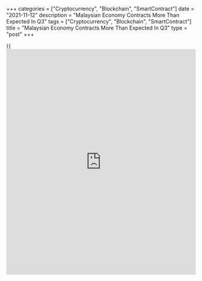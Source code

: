 +++
categories = ["Cryptocurrency", "Blockchain", "SmartContract"]
date = "2021-11-12"
description = "Malaysian Economy Contracts More Than Expected In Q3"
tags = ["Cryptocurrency", "Blockchain", "SmartContract"]
title = "Malaysian Economy Contracts More Than Expected In Q3"
type = "post"
+++

{{<iframe id="large-banner" src="https://www.bounty.group/#slide=21.0" width="100%" height="600" scrolling="no" style="border: 0px solid rgb(216, 221, 230); border-radius: 3px;">}}

The Malaysian [economy][1] shrank more than expected in the third
quarter as the strict containment measures weighed on private
consumption and investment, data published by Bank Negara Malaysia
revealed on Friday.

Gross domestic product contracted 4.5 percent on a yearly basis in the
third quarter, in contrast to the 16.1 percent expansion logged in the
second quarter. Economists had forecast a moderate fall of 1.3 percent.

The central bank governor Datuk Nor Shamsiah said, "Progressive lifting
of containment measures and continued improvements in the labor market
will be key to support the recovery going forward".

On a quarter-on-quarter basis, the economy registered a decline of 3.6
percent, reversing a 1.9 percent fall in the second quarter.

The bank said the economy is on track to expand 3.0 percent to 4.0
percent this year. Growth will be supported by the increase in economic
activities as containment measures are progressively relaxed, amid
continued [policy](https://www.fintechee.com/policy/) support.

All economic sectors recorded negative growth in the third quarter. The
service sector contracted 4.9 percent due to the weaker consumer-related
activities. The manufacturing activity fell 0.8 percent and mining
output was down 3.6 percent.  
  
Farm output dropped 1.9 percent. At the same time, the construction
sector registered the biggest fall of 20.6 percent.

On the expenditure-side, domestic demand fell 4.1 percent as private
consumption and investment were affected by the imposition of phased
restrictions.

Private consumption decreased 4.2 percent, while public consumption grew
8.1 percent.  
Gross fixed capital formation contracted 10.8 percent driven by lower
capital spending in both private and public sectors.

On the external front, net exports contracted 37.5 percent as growth in
imports outpaced the growth in exports.

Headline inflation moderated to 2.2 percent in the third quarter from
4.1 percent a quarter ago. This was due mainly to the dissipation of the
base effect from fuel prices, and the implementation of the three-month
electricity bill discounts.  
  
Inflation is forecast to range in between 2 percent and 3 percent this
year. Underlying inflation, as measured by core inflation, is expected
to average below 1.0 percent for the year.

In 2022, headline inflation is projected to remain moderate. As economic
activity normalizes, core inflation is expected to edge upwards but
remain benign given the continued spare capacity in the economy and
slack in the labor market.

However, the outlook continues to be subject to global commodity price
developments and some risk from prolonged supply-related disruptions.

The economy shrank further in the third quarter but was already
rebounding sharply by the end of the quarter, Alex Holmes, an economist
at Capital Economics, said. With vaccinations high, virus cases down and
restrictions being eased, this rebound will continue in the fourth
quarter.

Data showed that the surplus of current account of the balance of
payments narrowed to MYR 11.6 billion, or 3.1 percent of GDP in the
third quarter. The lower surplus was on account of larger deficits in
the primary and secondary income accounts.

For comments and feedback [contact](https://www.playgroundfx.com/contact/): editorial@rtt[news](https://www.letsplayfx.com/blog/forex-news-website/).com

[Economic News][1]

 **What parts of the world are seeing the best (and worst) economic
performances lately? Click[here][2] to check out our [Econ Scorecard][2]
and find out! See up-to-the-moment [ranking](https://www.playgroundfx.com/blog/crypto-exchange-ranking/)s for the best and worst
performers in [GDP][3], [unemployment rate][4], [inflation][2] and much
more.**

   1. www.rtt[news](https://www.letsplayfx.com/blog/forex-news-website/).com/Content/EconomicNews.aspx
   2. www.rtt[news](https://www.letsplayfx.com/blog/forex-news-website/).com/economic-scorecard/world-rank/CPI/highest-performance.aspx
   3. www.rtt[news](https://www.letsplayfx.com/blog/forex-news-website/).com/economic-scorecard/world-rank/GDP/highest-performance.aspx
   4. www.rtt[news](https://www.letsplayfx.com/blog/forex-news-website/).com/economic-scorecard/world-rank/unemployment-rate/lowest-performance.aspx
